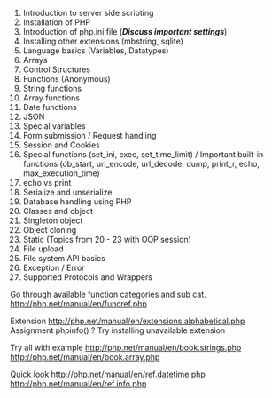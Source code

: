 1. Introduction to server side scripting
2. Installation of PHP
3. Introduction of php.ini file (***Discuss important settings***)
4. Installing other extensions (mbstring, sqlite)
5. Language basics (Variables, Datatypes)
6. Arrays
7. Control Structures
8. Functions (Anonymous)
9. String functions
10. Array functions
11. Date functions
12. JSON
13. Special variables
14. Form submission / Request handling
15. Session and Cookies
16. Special functions (set_ini, exec, set_time_limit) / Important built-in functions (ob_start, url_encode, url_decode, dump,       print_r, echo, max_execution_time)
17. echo vs print
18. Serialize and unserialize
19. Database handling using PHP
20. Classes and object
21. Singleton object
22. Object cloning
23. Static 
(Topics from 20 - 23 with OOP session)
24. File upload
25. File system API basics
26. Exception  / Error
27. Supported Protocols and Wrappers

Go through available function categories and sub cat.
http://php.net/manual/en/funcref.php

Extension
http://php.net/manual/en/extensions.alphabetical.php
Assignment phpinfo() ?
Try installing unavailable extension

Try all with example
http://php.net/manual/en/book.strings.php
http://php.net/manual/en/book.array.php

Quick look
http://php.net/manual/en/ref.datetime.php
http://php.net/manual/en/ref.info.php
